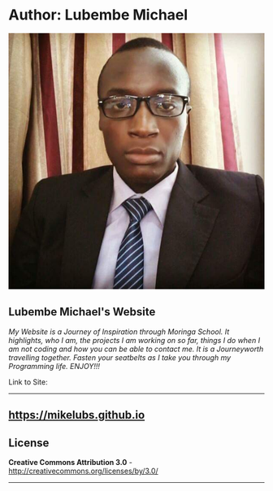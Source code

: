 # Author: Lubembe Michael

![alt="photo of michael" width="100" height="100"](images/guy.jpg)

## **Lubembe Michael's Website**

_My Website is a Journey of Inspiration through Moringa School. It highlights, who I am, the projects I am working on so far, things I do when I am not coding and how you can be able to contact me. It is a Journeyworth travelling together. Fasten your seatbelts as I take you through my Programming life. ENJOY!!!_

Link to Site:

------------------
https://mikelubs.github.io
------------------

License   
------------------

**Creative Commons Attribution 3.0** - http://creativecommons.org/licenses/by/3.0/

------------------

